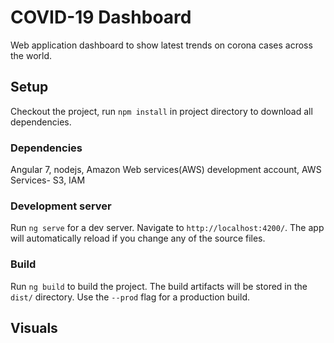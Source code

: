 # COVID-19 Dashboard

Web application dashboard to show latest trends on corona cases across the world.

## Setup
Checkout the project, run `npm install` in project directory to download all dependencies. 

### Dependencies
Angular 7, nodejs, Amazon Web services(AWS) development account, AWS Services- S3, IAM

### Development server

Run `ng serve` for a dev server. Navigate to `http://localhost:4200/`. The app will automatically reload if you change any of the source files.


### Build

Run `ng build` to build the project. The build artifacts will be stored in the `dist/` directory. Use the `--prod` flag for a production build.

## Visuals


